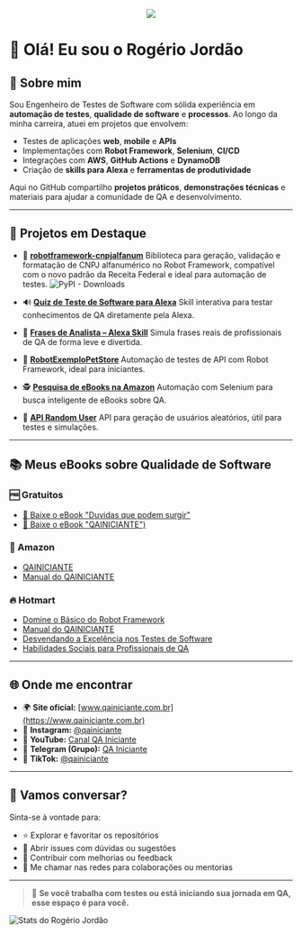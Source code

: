 <p align="center">
  <a href="https://www.youtube.com/@qainiciante" target="_blank">
    <img src="https://capsule-render.vercel.app/api?text=▶️+YouTube:+qainiciante&animation=pop&color=gradient&background=1F1F1F&height=150&fontSize=50&fontWeight=700&type=wave&fontColor=ffffff"/>
  </a>
</p>

# 👋 Olá! Eu sou o Rogério Jordão

## 🧪 Sobre mim

Sou Engenheiro de Testes de Software com sólida experiência em **automação de testes**, **qualidade de software** e **processos**. Ao longo da minha carreira, atuei em projetos que envolvem:

* Testes de aplicações **web**, **mobile** e **APIs**
* Implementações com **Robot Framework**, **Selenium**, **CI/CD**
* Integrações com **AWS**, **GitHub Actions** e **DynamoDB**
* Criação de **skills para Alexa** e **ferramentas de produtividade**

Aqui no GitHub compartilho **projetos práticos**, **demonstrações técnicas** e materiais para ajudar a comunidade de QA e desenvolvimento.

---

## 🚀 Projetos em Destaque

* 🔢 [**robotframework-cnpjalfanum**](https://github.com/Srjordao/robotframework-cnpjalfanum) Biblioteca para geração, validação e formatação de CNPJ alfanumérico no Robot Framework, compatível com o novo padrão da Receita Federal e ideal para automação de testes.  ![PyPI - Downloads](https://static.pepy.tech/badge/robotframework-cnpjalfanum)

* 🔊 [**Quiz de Teste de Software para Alexa**](https://www.amazon.com.br/Rogerio-Jord%C3%A3o-Frases-de-Analista/dp/B0BF28LY7K)
  Skill interativa para testar conhecimentos de QA diretamente pela Alexa.

* 💬 [**Frases de Analista – Alexa Skill**](https://www.amazon.com.br/Rogerio-Jord%C3%A3o-Quiz-Teste-Software/dp/B0C9N2M57N)
  Simula frases reais de profissionais de QA de forma leve e divertida.

* 🤖 [**RobotExemploPetStore**](https://github.com/Srjordao/RobotExemploPetStore)
  Automação de testes de API com Robot Framework, ideal para iniciantes.

* 🕵️ [**Pesquisa de eBooks na Amazon**](https://github.com/Srjordao/SiteAmazonPesquisaEbookQa)
  Automação com Selenium para busca inteligente de eBooks sobre QA.

* 👤 [**API Random User**](https://github.com/Srjordao/ApiRandomUser)
  API para geração de usuários aleatórios, útil para testes e simulações.

---

## 📚 Meus eBooks sobre Qualidade de Software

### 🆓 Gratuitos

* [📘 Baixe o eBook "Duvidas que podem surgir"](https://tr.ee/XJXae6-lZu)
* [📘 Baixe o eBook "QAINICIANTE")](https://rojordao.wixsite.com/ebookqainiciante)

### 📖 Amazon

* [QAINICIANTE](https://www.amazon.com/dp/B0BQXW7FYR)
* [Manual do QAINICIANTE](https://www.amazon.com.br/dp/B0C2SD1FLB)

### 🔥 Hotmart

* [Domine o Básico do Robot Framework](https://hotmart.com/pt-br/marketplace/produtos/pack-completo-domine-o-basico-do-robot-framework/P97480540N)
* [Manual do QAINICIANTE](https://pay.hotmart.com/L81998009X?checkoutMode=10&bid=1687986394665)
* [Desvendando a Excelência nos Testes de Software](https://pay.hotmart.com/P84391411B?bid=1752837548862)
* [Habilidades Sociais para Profissionais de QA](https://hotmart.com/pt-br/marketplace/produtos/habilidades-sociais-para-profissionais/D85084179W)

---

## 🌐 Onde me encontrar

* 🌍 **Site oficial:** [www.qainiciante.com.br](https://www.qainiciante.com.br)
* 📸 **Instagram:** [@qainiciante](https://www.instagram.com/qainiciante)
* 🎥 **YouTube:** [Canal QA Iniciante](https://www.youtube.com/channel/UC6nkuITQDJq73vJXZLUFpFg)
* 💬 **Telegram (Grupo):** [QA Iniciante](https://t.me/+TMTVhFw_jHA0NmUx)
* 🎵 **TikTok:** [@qainiciante](https://www.tiktok.com/@qainiciante)

---

## 🤝 Vamos conversar?

Sinta-se à vontade para:

* ⭐ Explorar e favoritar os repositórios
* 💬 Abrir issues com dúvidas ou sugestões
* 🧠 Contribuir com melhorias ou feedback
* 📩 Me chamar nas redes para colaborações ou mentorias

---

> 🚀 **Se você trabalha com testes ou está iniciando sua jornada em QA, esse espaço é para você.**

<!-- GitHub Stats -->
<p align="left">
  <img align="center" src="https://github-readme-stats.vercel.app/api?username=Srjordao&show_icons=true&theme=radical" alt="Stats do Rogério Jordão" />
</p>
